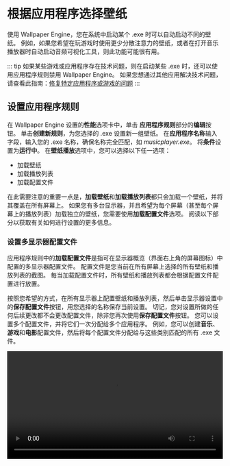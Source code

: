 # 根据应用程序选择壁纸

使用 Wallpaper Engine，您在系统中启动某个 .exe 时可以自动启动不同的壁纸。 例如，如果您希望在玩游戏时使用更少分散注意力的壁纸，或者在打开音乐播放器时自动启动音频可视化工具，则此功能可能很有用。

::: tip
如果某些游戏或应用程序存在技术问题，则在启动某些 .exe 时，还可以使用应用程序规则禁用 Wallpaper Engine。 如果您想通过其他应用解决技术问题，请查看此指南：[修复特定应用程序或游戏的问题](/functionality/applicationrules.html)
:::

## 设置应用程序规则

在 Wallpaper Engine 设置的**性能**选项卡中，单击 **应用程序规则**部分的**编辑**按钮。 单击**创建新规则**，为您选择的 .exe 设置新一组壁纸。 在**应用程序名称**输入字段，输入您的 .exe 名称，确保名称完全匹配，如 *musicplayer.exe*。 将**条件**设置为**运行中**。 在**壁纸播放**选项中，您可以选择以下任一选项：

* 加载壁纸
* 加载播放列表
* 加载配置文件

在此需要注意的重要一点是，**加载壁纸**和**加载播放列表**都只会加载一个壁纸，并将其覆盖在所有屏幕上。 如果您有多台显示器，并且希望为每个屏幕（甚至每个屏幕上的播放列表）加载独立的壁纸，您需要使用**加载配置文件**选项。 阅读以下部分以获取有关如何进行设置的更多信息。

### 设置多显示器配置文件

应用程序规则中的**加载配置文件**是指可在显示器概览（界面右上角的屏幕图标）中配置的多显示器配置文件。 配置文件是您当前在所有屏幕上选择的所有壁纸和播放列表的截图。 每当加载配置文件时，所有壁纸和播放列表都会根据配置文件配置进行放置。

按照您希望的方式，在所有显示器上配置壁纸和播放列表，然后单击显示器设置中的**保存配置文件**按钮，用您选择的名称保存当前设置。 切记，您对设置所做的任何后续更改都不会更改配置文件，除非您再次使用**保存配置文件**按钮。 您可以设置多个配置文件，并将它们一次分配给多个应用程序。 例如，您可以创建**音乐**、**游戏**和**电影**配置文件，然后将每个配置文件分配给与这些类别匹配的所有 .exe 文件。

<video width="100%" controls autplay loop>
  <source src="/videos/apprules.mp4" type="video/mp4">
  您的浏览器不支持视频标签。
</video>
